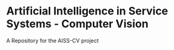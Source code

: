 # Artificial Intelligence in Service Systems - Computer Vision
A Repository for the AISS-CV project 
